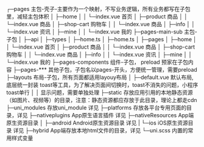 ┌─pages 主包-壳子-主要作为一个映射，不写业务逻辑，所有业务都写在子包里，减轻主包体积
│ ├─home
│ │ └─index.vue 首页
│ ├─product 商品
│ │ └─index.vue 商品
│ ├─shop-cart 购物车
│ │ └─index.vue 商品
│ ├─info
│ │ └─index.vue 资讯
│ ├─mine
│ │ └─index.vue 我的
├─pages-main-sub 主包-子包
│ ├─api
│ ├─types
│ ├─home.ts
│ ├─home.ts
│ ├─pages
│ ├─home
│ │ └─index.vue 首页
│ ├─product 商品
│ │ └─index.vue 商品
│ ├─shop-cart 购物车
│ │ └─index.vue 商品
│ ├─info
│ │ └─index.vue 资讯
│ ├─mine
│ │ └─index.vue 我的
├─pages-components 组件-子包， preload 预家在子包内容
├─pages-\*\*\* 其他子包，子包名以pages-开头，方便统一管理，需要preload
├─layouts 布局-子包，所有页面都适用layouy布局
│ ├─default.vue 默认布局, 底层统一封装 toast等工具，为了解决页面间切换时，toast不消失的问题，小程序toast单行
│ │ 显示问题，需要单独处理
├─static 存放应用引用的本地静态资源（如图片、视频等）的目录，注意：静态资源都应存放于此目录，理论上都走cdn
├─uni_modules 存放uni_module 详见
├─platforms 存放各平台专用页面的目录，详见
├─nativeplugins App原生语言插件 详见
├─nativeResources App端原生资源目录
│ ├─android Android原生资源目录 详见
| └─ios iOS原生资源目录 详见
├─hybrid App端存放本地html文件的目录，详见
└─uni.scss 内置的常用样式变量
